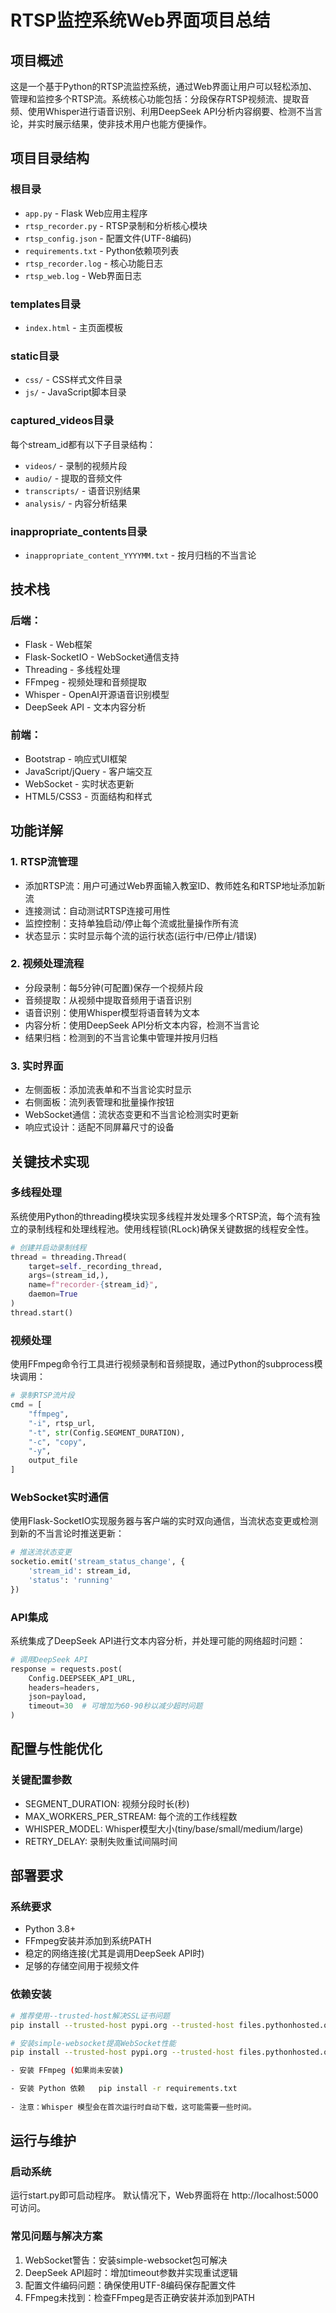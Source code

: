 # RTSP监控系统Web界面项目总结

## 项目概述
这是一个基于Python的RTSP流监控系统，通过Web界面让用户可以轻松添加、管理和监控多个RTSP流。系统核心功能包括：分段保存RTSP视频流、提取音频、使用Whisper进行语音识别、利用DeepSeek API分析内容纲要、检测不当言论，并实时展示结果，使非技术用户也能方便操作。

## 项目目录结构

### 根目录
- `app.py` - Flask Web应用主程序
- `rtsp_recorder.py` - RTSP录制和分析核心模块
- `rtsp_config.json` - 配置文件(UTF-8编码)
- `requirements.txt` - Python依赖项列表
- `rtsp_recorder.log` - 核心功能日志
- `rtsp_web.log` - Web界面日志

### templates目录
- `index.html` - 主页面模板

### static目录
- `css/` - CSS样式文件目录
- `js/` - JavaScript脚本目录

### captured_videos目录
每个stream_id都有以下子目录结构：
- `videos/` - 录制的视频片段
- `audio/` - 提取的音频文件
- `transcripts/` - 语音识别结果
- `analysis/` - 内容分析结果

### inappropriate_contents目录
- `inappropriate_content_YYYYMM.txt` - 按月归档的不当言论


## 技术栈

### 后端：
- Flask - Web框架
- Flask-SocketIO - WebSocket通信支持
- Threading - 多线程处理
- FFmpeg - 视频处理和音频提取
- Whisper - OpenAI开源语音识别模型
- DeepSeek API - 文本内容分析

### 前端：
- Bootstrap - 响应式UI框架
- JavaScript/jQuery - 客户端交互
- WebSocket - 实时状态更新
- HTML5/CSS3 - 页面结构和样式

## 功能详解

### 1. RTSP流管理
- 添加RTSP流：用户可通过Web界面输入教室ID、教师姓名和RTSP地址添加新流
- 连接测试：自动测试RTSP连接可用性
- 监控控制：支持单独启动/停止每个流或批量操作所有流
- 状态显示：实时显示每个流的运行状态(运行中/已停止/错误)

### 2. 视频处理流程
- 分段录制：每5分钟(可配置)保存一个视频片段
- 音频提取：从视频中提取音频用于语音识别
- 语音识别：使用Whisper模型将语音转为文本
- 内容分析：使用DeepSeek API分析文本内容，检测不当言论
- 结果归档：检测到的不当言论集中管理并按月归档

### 3. 实时界面
- 左侧面板：添加流表单和不当言论实时显示
- 右侧面板：流列表管理和批量操作按钮
- WebSocket通信：流状态变更和不当言论检测实时更新
- 响应式设计：适配不同屏幕尺寸的设备

## 关键技术实现

### 多线程处理
系统使用Python的threading模块实现多线程并发处理多个RTSP流，每个流有独立的录制线程和处理线程池。使用线程锁(RLock)确保关键数据的线程安全性。

```python
# 创建并启动录制线程
thread = threading.Thread(
    target=self._recording_thread,
    args=(stream_id,),
    name=f"recorder-{stream_id}",
    daemon=True
)
thread.start()
```

### 视频处理
使用FFmpeg命令行工具进行视频录制和音频提取，通过Python的subprocess模块调用：

```python
# 录制RTSP流片段
cmd = [
    "ffmpeg",
    "-i", rtsp_url,
    "-t", str(Config.SEGMENT_DURATION),
    "-c", "copy",
    "-y",
    output_file
]
```

### WebSocket实时通信
使用Flask-SocketIO实现服务器与客户端的实时双向通信，当流状态变更或检测到新的不当言论时推送更新：

```python
# 推送流状态变更
socketio.emit('stream_status_change', {
    'stream_id': stream_id,
    'status': 'running'
})
```

### API集成
系统集成了DeepSeek API进行文本内容分析，并处理可能的网络超时问题：

```python
# 调用DeepSeek API
response = requests.post(
    Config.DEEPSEEK_API_URL,
    headers=headers,
    json=payload,
    timeout=30  # 可增加为60-90秒以减少超时问题
)
```

## 配置与性能优化

### 关键配置参数
- SEGMENT_DURATION: 视频分段时长(秒)
- MAX_WORKERS_PER_STREAM: 每个流的工作线程数
- WHISPER_MODEL: Whisper模型大小(tiny/base/small/medium/large)
- RETRY_DELAY: 录制失败重试间隔时间

## 部署要求

### 系统要求
- Python 3.8+
- FFmpeg安装并添加到系统PATH
- 稳定的网络连接(尤其是调用DeepSeek API时)
- 足够的存储空间用于视频文件

### 依赖安装
```bash
# 推荐使用--trusted-host解决SSL证书问题
pip install --trusted-host pypi.org --trusted-host files.pythonhosted.org -r requirements.txt

# 安装simple-websocket提高WebSocket性能
pip install --trusted-host pypi.org --trusted-host files.pythonhosted.org simple-websocket

- 安装 FFmpeg (如果尚未安装)

- 安装 Python 依赖   pip install -r requirements.txt
   
- 注意：Whisper 模型会在首次运行时自动下载，这可能需要一些时间。

```

## 运行与维护

### 启动系统
运行start.py即可启动程序。
默认情况下，Web界面将在 http://localhost:5000 可访问。

### 常见问题与解决方案
1. WebSocket警告：安装simple-websocket包可解决
2. DeepSeek API超时：增加timeout参数并实现重试逻辑
3. 配置文件编码问题：确保使用UTF-8编码保存配置文件
4. FFmpeg未找到：检查FFmpeg是否正确安装并添加到PATH
